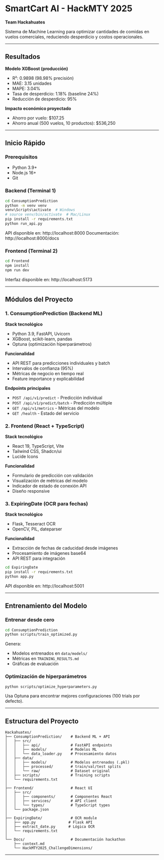 # SmartCart AI - HackMTY 2025

**Team Hackahuates**

Sistema de Machine Learning para optimizar cantidades de comidas en vuelos comerciales, reduciendo desperdicio y costos operacionales.

---

## Resultados

**Modelo XGBoost (producción)**
- R²: 0.9898 (98.98% precisión)
- MAE: 3.15 unidades
- MAPE: 3.04%
- Tasa de desperdicio: 1.18% (baseline 24%)
- Reducción de desperdicio: 95%

**Impacto económico proyectado**
- Ahorro por vuelo: $107.25
- Ahorro anual (500 vuelos, 10 productos): $536,250

---

## Inicio Rápido

### Prerequisitos
- Python 3.9+
- Node.js 16+
- Git

### Backend (Terminal 1)

```bash
cd ConsumptionPrediction
python -m venv venv
venv\Scripts\activate  # Windows
# source venv/bin/activate  # Mac/Linux
pip install -r requirements.txt
python run_api.py
```

API disponible en: http://localhost:8000
Documentación: http://localhost:8000/docs

### Frontend (Terminal 2)

```bash
cd Frontend
npm install
npm run dev
```

Interfaz disponible en: http://localhost:5173

---

## Módulos del Proyecto

### 1. ConsumptionPrediction (Backend ML)

**Stack tecnológico**
- Python 3.9, FastAPI, Uvicorn
- XGBoost, scikit-learn, pandas
- Optuna (optimización hiperparámetros)

**Funcionalidad**
- API REST para predicciones individuales y batch
- Intervalos de confianza (95%)
- Métricas de negocio en tiempo real
- Feature importance y explicabilidad

**Endpoints principales**
- `POST /api/v1/predict` - Predicción individual
- `POST /api/v1/predict/batch` - Predicción múltiple
- `GET /api/v1/metrics` - Métricas del modelo
- `GET /health` - Estado del servicio

### 2. Frontend (React + TypeScript)

**Stack tecnológico**
- React 19, TypeScript, Vite
- Tailwind CSS, Shadcn/ui
- Lucide Icons

**Funcionalidad**
- Formulario de predicción con validación
- Visualización de métricas del modelo
- Indicador de estado de conexión API
- Diseño responsive

### 3. ExpiringDate (OCR para fechas)

**Stack tecnológico**
- Flask, Tesseract OCR
- OpenCV, PIL, dateparser

**Funcionalidad**
- Extracción de fechas de caducidad desde imágenes
- Procesamiento de imágenes base64
- API REST para integración

```bash
cd ExpiringDate
pip install -r requirements.txt
python app.py
```

API disponible en: http://localhost:5001

---

## Entrenamiento del Modelo

### Entrenar desde cero

```bash
cd ConsumptionPrediction
python scripts/train_optimized.py
```

Genera:
- Modelos entrenados en `data/models/`
- Métricas en `TRAINING_RESULTS.md`
- Gráficas de evaluación

### Optimización de hiperparámetros

```bash
python scripts/optimize_hyperparameters.py
```

Usa Optuna para encontrar mejores configuraciones (100 trials por defecto).

---

## Estructura del Proyecto

```
Hackahuates/
├── ConsumptionPrediction/    # Backend ML + API
│   ├── src/
│   │   ├── api/              # FastAPI endpoints
│   │   ├── models/           # Modelos ML
│   │   └── data_loader.py    # Procesamiento datos
│   ├── data/
│   │   ├── models/           # Modelos entrenados (.pkl)
│   │   ├── processed/        # train/val/test splits
│   │   └── raw/              # Dataset original
│   ├── scripts/              # Training scripts
│   └── requirements.txt
│
├── Frontend/                 # React UI
│   ├── src/
│   │   ├── components/       # Componentes React
│   │   ├── services/         # API client
│   │   └── types/            # TypeScript types
│   └── package.json
│
├── ExpiringDate/             # OCR module
│   ├── app.py               # Flask API
│   ├── extract_date.py      # Lógica OCR
│   └── requirements.txt
│
└── Docs/                     # Documentación hackathon
    ├── context.md
    └── HackMTY2025_ChallengeDimensions/
```

---